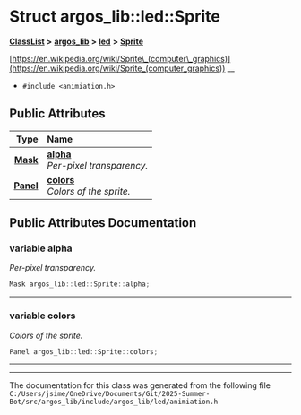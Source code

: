 

# Struct argos\_lib::led::Sprite



[**ClassList**](annotated.md) **>** [**argos\_lib**](namespaceargos__lib.md) **>** [**led**](namespaceargos__lib_1_1led.md) **>** [**Sprite**](structargos__lib_1_1led_1_1_sprite.md)



[https://en.wikipedia.org/wiki/Sprite\_(computer\_graphics)](https://en.wikipedia.org/wiki/Sprite_(computer_graphics)) __

* `#include <animiation.h>`





















## Public Attributes

| Type | Name |
| ---: | :--- |
|  [**Mask**](classargos__lib_1_1led_1_1_array2_d.md) | [**alpha**](#variable-alpha)  <br>_Per-pixel transparency._  |
|  [**Panel**](classargos__lib_1_1led_1_1_array2_d.md) | [**colors**](#variable-colors)  <br>_Colors of the sprite._  |












































## Public Attributes Documentation




### variable alpha 

_Per-pixel transparency._ 
```C++
Mask argos_lib::led::Sprite::alpha;
```




<hr>



### variable colors 

_Colors of the sprite._ 
```C++
Panel argos_lib::led::Sprite::colors;
```




<hr>

------------------------------
The documentation for this class was generated from the following file `C:/Users/jsime/OneDrive/Documents/Git/2025-Summer-Bot/src/argos_lib/include/argos_lib/led/animiation.h`

